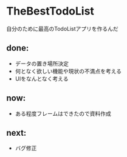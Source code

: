# TheBestTodoList
自分のために最高のTodoListアプリを作るんだ

## done:
 - データの置き場所決定
 - 何となく欲しい機能や現状の不満点を考える
 - UIをなんとなく考える

## now:
 - ある程度フレームはできたので資料作成

## next:
 - バグ修正
